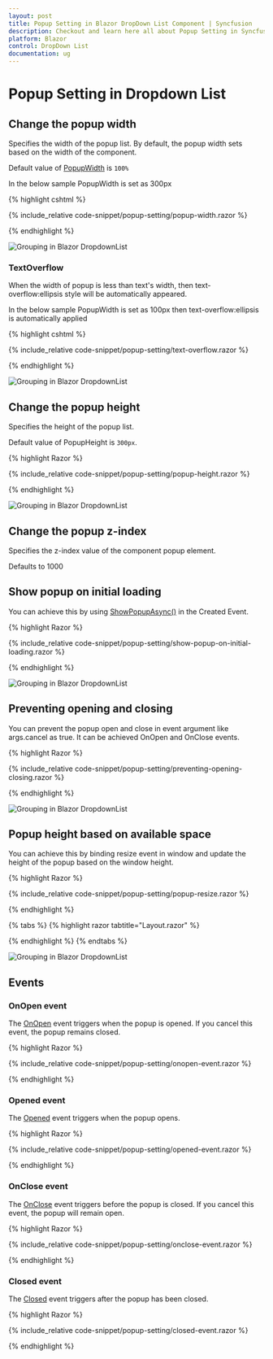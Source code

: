 ```yaml
---
layout: post
title: Popup Setting in Blazor DropDown List Component | Syncfusion
description: Checkout and learn here all about Popup Setting in Syncfusion Blazor DropDown List component and much more.
platform: Blazor
control: DropDown List
documentation: ug
---
```


# Popup Setting in Dropdown List

## Change the popup width

Specifies the width of the popup list. By default, the popup width sets based on the width of the component.

Default value of [PopupWidth](https://help.syncfusion.com/cr/blazor/Syncfusion.Blazor.DropDowns.SfDropDownList-2.html#Syncfusion_Blazor_DropDowns_SfDropDownList_2_PopupWidth) is `100%`

In the below sample PopupWidth is set as 300px

{% highlight cshtml %}

{% include_relative code-snippet/popup-setting/popup-width.razor %}

{% endhighlight %}

![Grouping in Blazor DropdownList](./images/popup-setting/blazor_dropdown_popup-width.png)

### TextOverflow

When the width of popup is less than text's width, then text-overflow:ellipsis style will be automatically appeared.

In the below sample PopupWidth is set as 100px then text-overflow:ellipsis is automatically applied

{% highlight cshtml %}

{% include_relative code-snippet/popup-setting/text-overflow.razor %}

{% endhighlight %}

![Grouping in Blazor DropdownList](./images/popup-setting/blazor_dropdown_text-overflow.png)

## Change the popup height

Specifies the height of the popup list.

Default value of PopupHeight is `300px`.

{% highlight Razor %}

{% include_relative code-snippet/popup-setting/popup-height.razor %}

{% endhighlight %}

![Grouping in Blazor DropdownList](./images/popup-setting/blazor_dropdown_popup-height.png)

## Change the popup z-index

Specifies the z-index value of the component popup element.

Defaults to 1000

## Show popup on initial loading

You can achieve this by using [ShowPopupAsync()](https://help.syncfusion.com/cr/blazor/Syncfusion.Blazor.DropDowns.SfDropDownList-2.html#Syncfusion_Blazor_DropDowns_SfDropDownList_2_ShowPopupAsync) in the Created Event.

{% highlight Razor %}

{% include_relative code-snippet/popup-setting/show-popup-on-initial-loading.razor %}

{% endhighlight %}

![Grouping in Blazor DropdownList](./images/popup-setting/blazor_dropdown_popup-initial-loading.png)

## Preventing opening and closing

You can prevent the popup open and close in event argument like args.cancel as true. It can be achieved OnOpen and OnClose events. 

{% highlight Razor %}

{% include_relative code-snippet/popup-setting/preventing-opening-closing.razor %}

{% endhighlight %}

![Grouping in Blazor DropdownList](./images/popup-setting/blazor_dropdown_preventing-opening-closing.png)

## Popup height based on available space

You can achieve this by binding resize event in window and update the height of the popup based on the window height.

{% highlight Razor %}

{% include_relative code-snippet/popup-setting/popup-resize.razor %}

{% endhighlight %}

{% tabs %}
{% highlight razor tabtitle="Layout.razor" %}

<script>
    window.addEventListener("resize", function (e) {
        var wrapper = document.getElementById("dropdown").parentElement;
        var popupEle = document.getElementById("dropdown_popup");
        var topVal = wrapper.getBoundingClientRect().top;
        window.innerHeight - topVal;
        if (popupEle) {
            popupEle.style.maxHeight = (window.innerHeight - topVal-50) + "px";
            popupEle.style.height = (window.innerHeight - topVal-50) + "px";
            
        }
    })
</script>

{% endhighlight %}
{% endtabs %}

![Grouping in Blazor DropdownList](./images/popup-setting/blazor_dropdown_popup_resize.gif)

## Events

### OnOpen event

The [OnOpen](https://help.syncfusion.com/cr/blazor/Syncfusion.Blazor.DropDowns.DropDownListEvents-2.html#Syncfusion_Blazor_DropDowns_DropDownListEvents_2_OnOpen) event triggers when the popup is opened. If you cancel this event, the popup remains closed.

{% highlight Razor %}

{% include_relative code-snippet/popup-setting/onopen-event.razor %}

{% endhighlight %}

### Opened event

The [Opened](https://help.syncfusion.com/cr/blazor/Syncfusion.Blazor.DropDowns.DropDownListEvents-2.html#Syncfusion_Blazor_DropDowns_DropDownListEvents_2_Opened) event triggers when the popup opens.

{% highlight Razor %}

{% include_relative code-snippet/popup-setting/opened-event.razor %}

{% endhighlight %}

### OnClose event

The [OnClose](https://help.syncfusion.com/cr/blazor/Syncfusion.Blazor.DropDowns.DropDownListEvents-2.html#Syncfusion_Blazor_DropDowns_DropDownListEvents_2_OnClose) event triggers before the popup is closed. If you cancel this event, the popup will remain open.

{% highlight Razor %}

{% include_relative code-snippet/popup-setting/onclose-event.razor %}

{% endhighlight %}

### Closed event

The [Closed](https://help.syncfusion.com/cr/blazor/Syncfusion.Blazor.DropDowns.DropDownListEvents-2.html#Syncfusion_Blazor_DropDowns_DropDownListEvents_2_OnClose) event triggers after the popup has been closed.

{% highlight Razor %}

{% include_relative code-snippet/popup-setting/closed-event.razor %}

{% endhighlight %}
